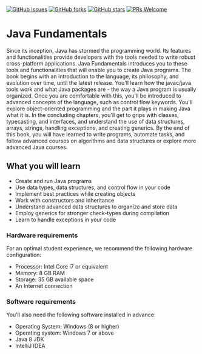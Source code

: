 [![GitHub issues](https://img.shields.io/github/issues/TrainingByPackt/Java-Fundamentals.svg)](https://github.com/TrainingByPackt/Java-Fundamentals/issues)
[![GitHub forks](https://img.shields.io/github/forks/TrainingByPackt/Java-Fundamentals.svg)](https://github.com/TrainingByPackt/Java-Fundamentals/network)
[![GitHub stars](https://img.shields.io/github/stars/TrainingByPackt/Java-Fundamentals.svg)](https://github.com/TrainingByPackt/Java-Fundamentals/stargazers)
[![PRs Welcome](https://img.shields.io/badge/PRs-welcome-brightgreen.svg)](https://github.com/TrainingByPackt/Java-Fundamentals/pulls)



# Java Fundamentals
Since its inception, Java has stormed the programming world. Its features and functionalities provide developers with the tools needed to write robust cross-platform applications. Java Fundamentals introduces you to these tools and functionalities that will enable you to create Java programs. The book begins with an introduction to the language, its philosophy, and evolution over time, until the latest release. You'll learn how the javac/java tools work and what Java packages are - the way a Java program is usually organized. Once you are comfortable with this, you'll be introduced to advanced concepts of the language, such as control flow keywords. You'll explore object-oriented programming and the part it plays in making Java what it is. In the concluding chapters, you'll get to grips with classes, typecasting, and interfaces, and understand the use of data structures, arrays, strings, handling exceptions, and creating generics.
By the end of this book, you will have learned to write programs, automate tasks, and follow advanced courses on algorithms and data structures or explore more advanced Java courses.



## What you will learn
* Create and run Java programs
* Use data types, data structures, and control flow in your code
* Implement best practices while creating objects
* Work with constructors and inheritance
* Understand advanced data structures to organize and store data
* Employ generics for stronger check-types during compilation
* Learn to handle exceptions in your code




### Hardware requirements
For an optimal student experience, we recommend the following hardware configuration:
* Processor: Intel Core i7 or equivalent
* Memory: 8 GB RAM
* Storage: 35 GB available space
* An Internet connection



### Software requirements
You’ll also need the following software installed in advance:
* Operating System: Windows (8 or higher)
* Operating system: Windows 7 or above
* Java 8 JDK
* IntelliJ IDEA





